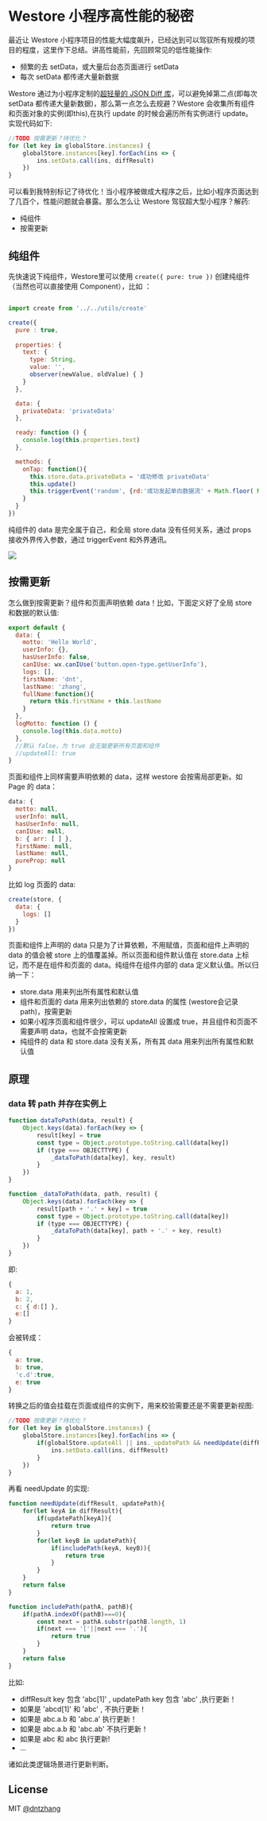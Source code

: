 # Westore 小程序高性能的秘密

最近让 Westore 小程序项目的性能大幅度飙升，已经达到可以驾驭所有规模的项目的程度，这里作下总结。讲高性能前，先回顾常见的低性能操作:

* 频繁的去 setData，或大量后台态页面进行 setData
* 每次 setData 都传递大量新数据

Westore 通过为小程序定制的[超轻量的 JSON Diff 库](https://github.com/dntzhang/westore/blob/master/packages/westore/utils/diff.js)，可以避免掉第二点(即每次 setData 都传递大量新数据)，那么第一点怎么去规避？Westore 会收集所有组件和页面对象的实例(即this),在执行 update 的时候会遍历所有实例进行 update。实现代码如下:

```js
//TODO 按需更新？待优化？
for (let key in globalStore.instances) {
    globalStore.instances[key].forEach(ins => {
        ins.setData.call(ins, diffResult)
    })
}
```

可以看到我特别标记了待优化！当小程序被做成大程序之后，比如小程序页面达到了几百个，性能问题就会暴露。那么怎么让 Westore 驾驭超大型小程序？解药:

* 纯组件
* 按需更新 

## 纯组件

先快速说下纯组件，Westore里可以使用 `create({ pure: true })` 创建纯组件（当然也可以直接使用 Component），比如 ：

```js

import create from '../../utils/create'

create({
  pure : true,
  
  properties: {
    text: {
      type: String,
      value: '',
      observer(newValue, oldValue) { }
    }
  },

  data: {
    privateData: 'privateData'
  },

  ready: function () {
    console.log(this.properties.text)
  },

  methods: {
    onTap: function(){
      this.store.data.privateData = '成功修改 privateData'
      this.update()
      this.triggerEvent('random', {rd:'成功发起单向数据流' + Math.floor( Math.random()*1000)})
    }
  }
})
```

纯组件的 data 是完全属于自己，和全局 store.data 没有任何关系，通过 props 接收外界传入参数，通过 triggerEvent 和外界通讯。

![](../asset/data-flow2.jpg)

## 按需更新

怎么做到按需更新？组件和页面声明依赖 data！比如，下面定义好了全局 store 和数据的默认值:

```js
export default {
  data: {
    motto: 'Hello World',
    userInfo: {},
    hasUserInfo: false,
    canIUse: wx.canIUse('button.open-type.getUserInfo'),
    logs: [],
    firstName: 'dnt',
    lastName: 'zhang',
    fullName:function(){
      return this.firstName + this.lastName
    }
  },
  logMotto: function () {
    console.log(this.data.motto)
  },
  //默认 false，为 true 会无脑更新所有页面和组件
  //updateAll: true
}
```

页面和组件上同样需要声明依赖的 data，这样 westore 会按需局部更新。如 Page 的 data：

```js
data: {
  motto: null,
  userInfo: null,
  hasUserInfo: null,
  canIUse: null,
  b: { arr: [ ] },
  firstName: null,
  lastName: null,
  pureProp: null
}
```

比如 log 页面的 data:

```js
create(store, {
  data: {
    logs: []
  }
})
```

页面和组件上声明的 data 只是为了计算依赖，不用赋值，页面和组件上声明的 data 的值会被 store 上的值覆盖掉。所以页面和组件默认值在 store.data 上标记，而不是在组件和页面的 data。纯组件在组件内部的 data 定义默认值。所以归纳一下：

* store.data 用来列出所有属性和默认值
* 组件和页面的 data 用来列出依赖的 store.data 的属性 (westore会记录path)，按需更新
* 如果小程序页面和组件很少，可以 updateAll 设置成 true，并且组件和页面不需要声明 data，也就不会按需更新
* 纯组件的 data 和 store.data 没有关系，所有其 data 用来列出所有属性和默认值

## 原理

### data 转 path 并存在实例上

```js
function dataToPath(data, result) {
    Object.keys(data).forEach(key => {
        result[key] = true
        const type = Object.prototype.toString.call(data[key])
        if (type === OBJECTTYPE) {
            _dataToPath(data[key], key, result)
        }
    })
}

function _dataToPath(data, path, result) {
    Object.keys(data).forEach(key => {
        result[path + '.' + key] = true
        const type = Object.prototype.toString.call(data[key])
        if (type === OBJECTTYPE) {
            _dataToPath(data[key], path + '.' + key, result)
        }
    })
}
```

即:

```js
{
  a: 1,
  b: 2,
  c: { d:[] },
  e:[]
}
```

会被转成：

```js
{
  a: true,
  b: true,
  'c.d':true,
  e: true
}
```

转换之后的值会挂载在页面或组件的实例下，用来校验需要还是不需要更新视图:

```js
//TODO 按需更新？待优化？
for (let key in globalStore.instances) {
    globalStore.instances[key].forEach(ins => {
        if(globalStore.updateAll || ins._updatePath && needUpdate(diffResult, ins._updatePath)){
            ins.setData.call(ins, diffResult)
        }
    })
}
```

再看 needUpdate 的实现:

```js
function needUpdate(diffResult, updatePath){
    for(let keyA in diffResult){
        if(updatePath[keyA]){
            return true
        }
        for(let keyB in updatePath){
            if(includePath(keyA, keyB)){
                return true
            }
        }
    }
    return false
}

function includePath(pathA, pathB){
    if(pathA.indexOf(pathB)===0){
        const next = pathA.substr(pathB.length, 1)
        if(next === '['||next === '.'){
            return true
        }
    }
    return false
}
```

比如:

* diffResult key 包含 'abc[1]' , updatePath key 包含 'abc' ,执行更新！
* 如果是 'abcd[1]' 和 'abc' , 不执行更新！
* 如果是 abc.a.b 和 'abc.a' 执行更新！
* 如果是 abc.a.b 和 'abc.ab' 不执行更新！
* 如果是 abc 和 abc 执行更新!
* ...

诸如此类逻辑场景进行更新判断。

## License

MIT [@dntzhang](https://github.com/dntzhang)
